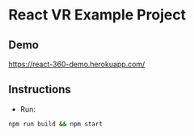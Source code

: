 # React VR Example Project

## Demo

https://react-360-demo.herokuapp.com/

## Instructions

- Run:
```sh
npm run build && npm start
```
